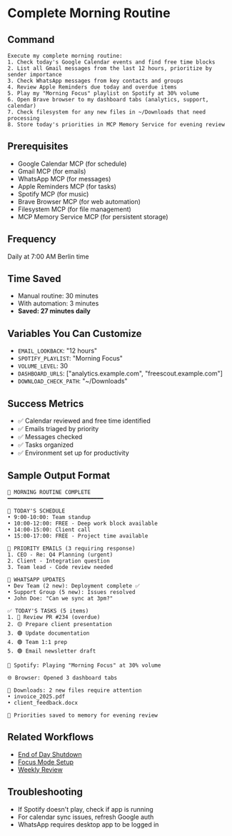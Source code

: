 # Complete Morning Routine

## Command
```
Execute my complete morning routine:
1. Check today's Google Calendar events and find free time blocks
2. List all Gmail messages from the last 12 hours, prioritize by sender importance
3. Check WhatsApp messages from key contacts and groups
4. Review Apple Reminders due today and overdue items
5. Play my "Morning Focus" playlist on Spotify at 30% volume
6. Open Brave browser to my dashboard tabs (analytics, support, calendar)
7. Check filesystem for any new files in ~/Downloads that need processing
8. Store today's priorities in MCP Memory Service for evening review
```

## Prerequisites
- Google Calendar MCP (for schedule)
- Gmail MCP (for emails)
- WhatsApp MCP (for messages)
- Apple Reminders MCP (for tasks)
- Spotify MCP (for music)
- Brave Browser MCP (for web automation)
- Filesystem MCP (for file management)
- MCP Memory Service MCP (for persistent storage)

## Frequency
Daily at 7:00 AM Berlin time

## Time Saved
- Manual routine: 30 minutes
- With automation: 3 minutes
- **Saved: 27 minutes daily**

## Variables You Can Customize
- `EMAIL_LOOKBACK`: "12 hours"
- `SPOTIFY_PLAYLIST`: "Morning Focus"
- `VOLUME_LEVEL`: 30
- `DASHBOARD_URLS`: ["analytics.example.com", "freescout.example.com"]
- `DOWNLOAD_CHECK_PATH`: "~/Downloads"

## Success Metrics
- ✅ Calendar reviewed and free time identified
- ✅ Emails triaged by priority
- ✅ Messages checked
- ✅ Tasks organized
- ✅ Environment set up for productivity

## Sample Output Format
```
🌅 MORNING ROUTINE COMPLETE
━━━━━━━━━━━━━━━━━━━━━━━━━━━━━━

📅 TODAY'S SCHEDULE
• 9:00-10:00: Team standup
• 10:00-12:00: FREE - Deep work block available
• 14:00-15:00: Client call
• 15:00-17:00: FREE - Project time available

📧 PRIORITY EMAILS (3 requiring response)
1. CEO - Re: Q4 Planning (urgent)
2. Client - Integration question
3. Team lead - Code review needed

💬 WHATSAPP UPDATES
• Dev Team (2 new): Deployment complete ✅
• Support Group (5 new): Issues resolved
• John Doe: "Can we sync at 3pm?"

✅ TODAY'S TASKS (5 items)
1. 🔴 Review PR #234 (overdue)
2. 🟡 Prepare client presentation
3. 🟢 Update documentation
4. 🟢 Team 1:1 prep
5. 🟢 Email newsletter draft

🎵 Spotify: Playing "Morning Focus" at 30% volume

🌐 Browser: Opened 3 dashboard tabs

📁 Downloads: 2 new files require attention
• invoice_2025.pdf
• client_feedback.docx

💾 Priorities saved to memory for evening review
```

## Related Workflows
- [End of Day Shutdown](./end-of-day-shutdown.md)
- [Focus Mode Setup](../on-demand/focus-mode.md)
- [Weekly Review](../weekly/review-planning.md)

## Troubleshooting
- If Spotify doesn't play, check if app is running
- For calendar sync issues, refresh Google auth
- WhatsApp requires desktop app to be logged in
